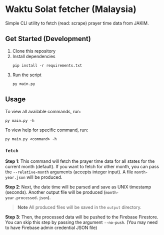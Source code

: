 # Waktu Solat fetcher (Malaysia)

Simple CLI utility to fetch (read: scrape) prayer time data from JAKIM.

## Get Started (Development)

1. Clone this repository
2. Install dependencies
   ```pwsh
   pip install -r requirements.txt
   ```
3. Run the script
   ```pwsh
   py main.py
   ```

## Usage

To view all available commands, run:

```pwsh
py main.py -h
```

To view help for specific command, run:

```pwsh
py main.py <command> -h
```

### `fetch`

**Step 1**: This command will fetch the prayer time data for all states for the
current month (default). If you want to fetch for other month, you can pass the
`--relative-month` arguments (accepts integer input). A file `month-year.json` will be produced.

**Step 2**: Next, the date time will be parsed and save as UNIX timestamp (seconds). Another
output file will be produced (`month-year.processed.json`).

> **Note** All produced files will be saved in the `output` directory.

**Step 3**: Then, the processed data will be pushed to the Firebase Firestore. You can skip
this step by passing the argument `--no-push`. (You may need to have Firebase admin credential JSON file)
